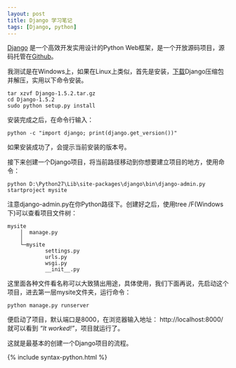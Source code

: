```yaml
---
layout: post
title: Django 学习笔记
tags: [Django, python]
---
```

[Django](https://www.djangoproject.com/) 是一个高效开发实用设计的Python Web框架，是一个开放源码项目，源码托管在[Github](https://github.com/django/django)。

我测试是在Windows上，如果在Linux上类似，首先是安装，[下载](https://www.djangoproject.com/download/)Django压缩包并解压，实用以下命令安装。

	tar xzvf Django-1.5.2.tar.gz
	cd Django-1.5.2
	sudo python setup.py install

安装完成之后，在命令行输入：

	python -c "import django; print(django.get_version())"

如果安装成功了，会提示当前安装的版本号。

接下来创建一个Django项目，将当前路径移动到你想要建立项目的地方，使用命令：

	python D:\Python27\Lib\site-packages\django\bin\django-admin.py startproject mysite

注意django-admin.py在你Python路径下。创建好之后，使用tree /F(Windows下)可以查看项目文件树：

	mysite
	    │  manage.py
	    │
	    └─mysite
	            settings.py
	            urls.py
	            wsgi.py
	            __init__.py

这里面各种文件看名称可以大致猜出用途，具体使用，我们下面再说，先启动这个项目，进去第一层mysite文件夹，运行命令：

	python manage.py runserver

便启动了项目，默认端口是8000，在浏览器输入地址： http://localhost:8000/ 就可以看到 *“It worked!”*，项目就运行了。

这就是最基本的创建一个Django项目的流程。

{% include syntax-python.html %}
<pre class="brush: python;">

</pre>

